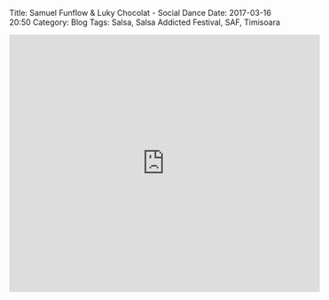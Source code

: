 Title: Samuel Funflow & Luky Chocolat - Social Dance
Date: 2017-03-16 20:50
Category: Blog
Tags: Salsa, Salsa Addicted Festival, SAF, Timisoara

<iframe src="https://www.facebook.com/plugins/video.php?href=https%3A%2F%2Fwww.facebook.com%2FFunflowDance%2Fvideos%2F1286252521457040%2F&show_text=1&width=560" width="560" height="464" style="border:none;overflow:hidden" scrolling="no" frameborder="0" allowTransparency="true"></iframe>
